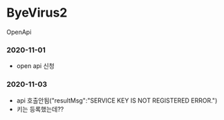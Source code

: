 # ByeVirus2
OpenApi 

### 2020-11-01
- open api 신청

### 2020-11-03
- api 호출안됨("resultMsg":"SERVICE KEY IS NOT REGISTERED ERROR.")
- 키는 등록했는데??